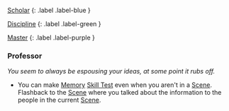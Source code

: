 
[Scholar](Game/Character-Development#Scholar)
{: .label .label-blue }

[Discipline](Game/Character-Development#Discipline)
{: .label .label-green }

[Master](Game/Character-Development#Master)
{: .label .label-purple }
### Professor
*You seem to always be espousing your ideas, at some point it rubs off.*
* You can make [Memory](Game/Core/Intelligence#Memory) [Skill Test](Game/Core/Terminology#Skill%20Test) even when you aren't in a [Scene](Game/Core/Terminology#Scene). Flashback to the [Scene](Game/Core/Terminology#Scene) where you talked about the information to the people in the current [Scene](Game/Core/Terminology#Scene).
